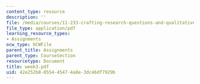 ```yaml
---
content_type: resource
description: ''
file: /media/courses/11-233-crafting-research-questions-and-qualitative-methodology-fall-2005/42e252b8055445474a8e3dc46df7929b_week3.pdf
file_type: application/pdf
learning_resource_types:
- Assignments
ocw_type: OCWFile
parent_title: Assignments
parent_type: CourseSection
resourcetype: Document
title: week3.pdf
uid: 42e252b8-0554-4547-4a8e-3dc46df7929b
---
```

